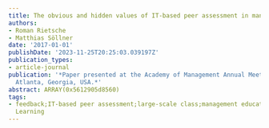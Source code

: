 ```yaml
---
title: The obvious and hidden values of IT-based peer assessment in management education
authors:
- Roman Rietsche
- Matthias Söllner
date: '2017-01-01'
publishDate: '2023-11-25T20:25:03.039197Z'
publication_types:
- article-journal
publication: '*Paper presented at the Academy of Management Annual Meeting (AOM).
  Atlanta, Georgia, USA.*'
abstract: ARRAY(0x5612905d8560)
tags:
- feedback;IT-based peer assessment;large-scale class;management education;Technology-Mediated
  Learning
---
```

